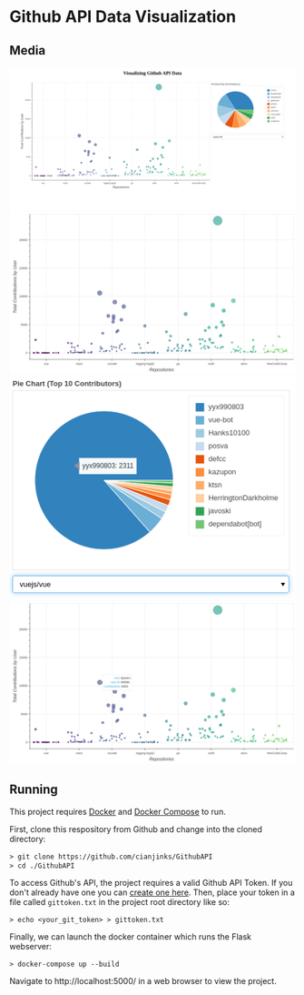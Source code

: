 # Github API Data Visualization

## Media

![Visualization](media/1.png)
![Scatter Plot](media/2.png)
![Pie Chart](media/3.png)
![Scatter Plot Tooltip](media/4.png)

## Running

This project requires [Docker](https://www.docker.com/) and [Docker Compose](https://docs.docker.com/compose/) to run.

First, clone this respository from Github and change into the cloned directory:

```
> git clone https://github.com/cianjinks/GithubAPI
> cd ./GithubAPI
```

To access Github's API, the project requires a valid Github API Token. If you don't already have one you can [create one here](https://github.com/settings/tokens). Then, place your token in a file called `gittoken.txt` in the project root directory like so:

```
> echo <your_git_token> > gittoken.txt
```

Finally, we can launch the docker container which runs the Flask webserver:

```
> docker-compose up --build
```

Navigate to http://localhost:5000/ in a web browser to view the project.

